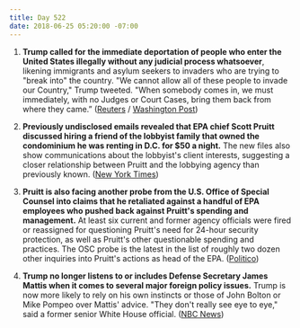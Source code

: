 ```yaml
---
title: Day 522
date: 2018-06-25 05:20:00 -07:00
---
```


1. **Trump called for the immediate deportation of people who enter the United States illegally without any judicial process whatsoever**, likening immigrants and asylum seekers to invaders who are trying to "break into" the country. "We cannot allow all of these people to invade our Country," Trump tweeted. "When somebody comes in, we must immediately, with no Judges or Court Cases, bring them back from where they came.” ([Reuters](https://www.reuters.com/article/us-usa-immigration-trump/trump-calls-for-deporting-illegal-immigrants-with-no-judges-or-court-cases-idUSKBN1JK0OL?feedType=RSS&feedName=politicsNewsFBChatbot) / [Washington Post](https://www.washingtonpost.com/powerpost/trump-advocates-depriving-undocumented-immigrants-of-due-process-rights/2018/06/24/dfa45d36-77bd-11e8-93cc-6d3beccdd7a3_story.html?utm_term=.62c65846a2b0))

2. **Previously undisclosed emails revealed that EPA chief Scott Pruitt discussed hiring a friend of the lobbyist family that owned the condominium he was renting in D.C. for $50 a night.** The new files also show communications about the lobbyist's client interests, suggesting a closer relationship between Pruitt and the lobbying agency than previously known. ([New York Times](https://www.nytimes.com/2018/06/24/climate/pruitt-epa-lobbyist-landlord-emails.html))

3. **Pruitt is also facing another probe from the U.S. Office of Special Counsel into claims that he retaliated against a handful of EPA employees who pushed back against Pruitt's spending and management.** At least six current and former agency officials were fired or reassigned for questioning Pruitt's need for 24-hour security protection, as well as Pruitt's other questionable spending and practices. The OSC probe is the latest in the list of roughly two dozen other inquiries into Pruitt's actions as head of the EPA. ([Politico](https://www.politico.com/story/2018/06/24/pruitt-epa-employee-retaliation-647703))

4. **Trump no longer listens to or includes Defense Secretary James Mattis when it comes to several major foreign policy issues.** Trump is now more likely to rely on his own instincts or those of John Bolton or Mike Pompeo over Mattis' advice. "They don't really see eye to eye," said a former senior White House official. ([NBC News](https://www.nbcnews.com/politics/donald-trump/mattis-out-loop-trump-doesn-t-listen-him-say-officials-n885796))
